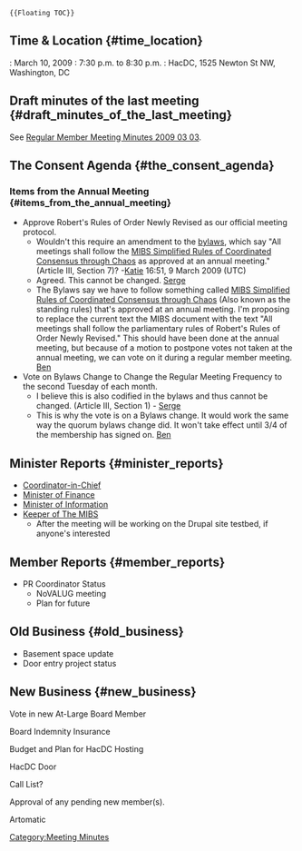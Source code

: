 ```{=mediawiki}
{{Floating TOC}}
```
## Time & Location {#time_location}

:   March 10, 2009
:   7:30 p.m. to 8:30 p.m.
:   HacDC, 1525 Newton St NW, Washington, DC

## Draft minutes of the last meeting {#draft_minutes_of_the_last_meeting}

See [Regular Member Meeting Minutes 2009 03
03](Regular_Member_Meeting_Minutes_2009_03_03).

## The Consent Agenda {#the_consent_agenda}

### Items from the Annual Meeting {#items_from_the_annual_meeting}

-   Approve Robert's Rules of Order Newly Revised as our official
    meeting protocol.
    -   Wouldn't this require an amendment to the
        [bylaws](bylaws), which say "All meetings shall
        follow the [MIBS Simplified Rules of Coordinated Consensus
        through
        Chaos](MIBS_Simplified_Rules_of_Coordinated_Consensus_through_Chaos)
        as approved at an annual meeting." (Article III, Section 7)?
        -[Katie](User:Katie) 16:51, 9 March 2009 (UTC)
    -   Agreed. This cannot be changed. [Serge](User:Emacen)
    -   The Bylaws say we have to follow something called [MIBS
        Simplified Rules of Coordinated Consensus through
        Chaos](MIBS_Simplified_Rules_of_Coordinated_Consensus_through_Chaos)
        (Also known as the standing rules) that's approved at an annual
        meeting. I'm proposing to replace the current text the MIBS
        document with the text "All meetings shall follow the
        parliamentary rules of Robert's Rules of Order Newly Revised."
        This should have been done at the annual meeting, but because of
        a motion to postpone votes not taken at the annual meeting, we
        can vote on it during a regular member meeting.
        [Ben](User:Ben)
-   Vote on Bylaws Change to Change the Regular Meeting Frequency to the
    second Tuesday of each month.
    -   I believe this is also codified in the bylaws and thus cannot be
        changed. (Article III, Section 1) -
        [Serge](User:Emacsen)
    -   This is why the vote is on a Bylaws change. It would work the
        same way the quorum bylaws change did. It won't take effect
        until 3/4 of the membership has signed on.
        [Ben](User:Ben)

## Minister Reports {#minister_reports}

-   [Coordinator-in-Chief](Coordinator-in-Chief)
-   [Minister of Finance](Minister_of_Finance)
-   [Minister of Information](Minister_of_Information)
-   [Keeper of The MIBS](Keeper_of_The_MIBS)
    -   After the meeting will be working on the Drupal site testbed, if
        anyone's interested

## Member Reports {#member_reports}

-   PR Coordinator Status
    -   NoVALUG meeting
    -   Plan for future

## Old Business {#old_business}

-   Basement space update
-   Door entry project status

## New Business {#new_business}

Vote in new At-Large Board Member

Board Indemnity Insurance

Budget and Plan for HacDC Hosting

HacDC Door

Call List?

Approval of any pending new member(s).

Artomatic

[Category:Meeting Minutes](Category:Meeting_Minutes)
